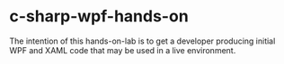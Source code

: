 # c-sharp-wpf-hands-on
The intention of this hands-on-lab is to get a developer producing initial WPF and XAML code that may be used in a live environment.
